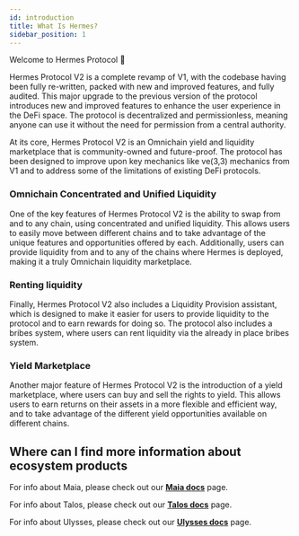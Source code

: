 ```yaml
---
id: introduction
title: What Is Hermes?
sidebar_position: 1
---
```


[//]: # (TODO: Description of goals/mechanics of ve3,3 and main b3,3 takeaways)
[//]: # (TODO: Explain how/why Hermes is a "Omnichain Yield and Liquidity Marketplace")

Welcome to Hermes Protocol 👋

Hermes Protocol V2 is a complete revamp of V1, with the codebase having been fully re-written, packed with new and improved features, and fully audited. This major upgrade to the previous version of the protocol introduces new and improved features to enhance the user experience in the DeFi space. The protocol is decentralized and permissionless, meaning anyone can use it without the need for permission from a central authority.

At its core, Hermes Protocol V2 is an Omnichain yield and liquidity marketplace that is community-owned and future-proof. The protocol has been designed to improve upon key mechanics like ve(3,3) mechanics from V1 and to address some of the limitations of existing DeFi protocols.

### Omnichain Concentrated and Unified Liquidity

One of the key features of Hermes Protocol V2 is the ability to swap from and to any chain, using concentrated and unified liquidity. This allows users to easily move between different chains and to take advantage of the unique features and opportunities offered by each. Additionally, users can provide liquidity from and to any of the chains where Hermes is deployed, making it a truly Omnichain liquidity marketplace.

### Renting liquidity

Finally, Hermes Protocol V2 also includes a Liquidity Provision assistant, which is designed to make it easier for users to provide liquidity to the protocol and to earn rewards for doing so. The protocol also includes a bribes system, where users can rent liquidity via the already in place bribes system.

### Yield Marketplace

Another major feature of Hermes Protocol V2 is the introduction of a yield marketplace, where users can buy and sell the rights to yield. This allows users to earn returns on their assets in a more flexible and efficient way, and to take advantage of the different yield opportunities available on different chains.

## Where can I find more information about ecosystem products

For info about Maia, please check out our [**Maia docs**](../introduction) page.

For info about Talos, please check out our [**Talos docs**](../Talos/introduction) page.

For info about Ulysses, please check out our [**Ulysses docs**](../Ulysses/introduction) page.
